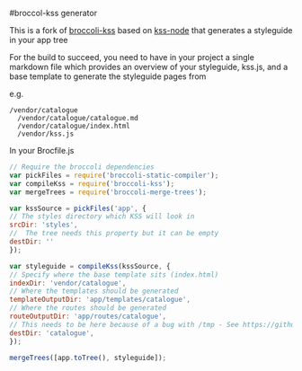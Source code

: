 #broccol-kss generator

This is a fork of [broccoli-kss](https://github.com/habdelra/broccoli-kss) based on [kss-node](https://github.com/hughsk/kss-node) that generates a styleguide in your app tree

For the build to succeed, you need to have in your project a single markdown file which provides an overview of your styleguide, kss.js, and a base template to generate the styleguide pages from

e.g.

```
/vendor/catalogue
  /vendor/catalogue/catalogue.md
  /vendor/catalogue/index.html
  /vendor/kss.js
```

In your Brocfile.js
```javascript
// Require the broccoli dependencies
var pickFiles = require('broccoli-static-compiler');
var compileKss = require('broccoli-kss');
var mergeTrees = require('broccoli-merge-trees');

var kssSource = pickFiles('app', {
// The styles directory which KSS will look in
srcDir: 'styles',
//  The tree needs this property but it can be empty
destDir: ''
});

var styleguide = compileKss(kssSource, {
// Specify where the base template sits (index.html)
indexDir: 'vendor/catalogue',
// Where the templates should be generated
templateOutputDir: 'app/templates/catalogue',
// Where the routes should be generated
routeOutputDir: 'app/routes/catalogue',
// This needs to be here because of a bug with /tmp - See https://github.com/habdelra/broccoli-kss/issues/1
destDir: 'catalogue',
});

mergeTrees([app.toTree(), styleguide]);

```
